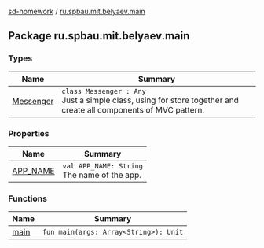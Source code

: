 [sd-homework](../index.md) / [ru.spbau.mit.belyaev.main](.)

## Package ru.spbau.mit.belyaev.main

### Types

| Name | Summary |
|---|---|
| [Messenger](-messenger/index.md) | `class Messenger : Any`<br>Just a simple class, using for store together and create all components of MVC pattern. |

### Properties

| Name | Summary |
|---|---|
| [APP_NAME](-a-p-p_-n-a-m-e.md) | `val APP_NAME: String`<br>The name of the app. |

### Functions

| Name | Summary |
|---|---|
| [main](main.md) | `fun main(args: Array<String>): Unit` |

